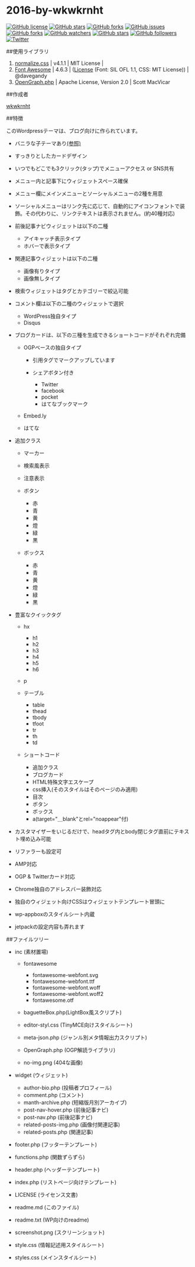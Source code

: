 2016-by-wkwkrnht
====

[![GitHub license](https://img.shields.io/badge/license-GPL-blue.svg)](https://raw.githubusercontent.com/wkwkrnht/2016-by-wkwkrnht/master/LICENSE) [![GitHub stars](https://img.shields.io/github/stars/wkwkrnht/2016-by-wkwkrnht.svg)](https://github.com/wkwkrnht/2016-by-wkwkrnht/stargazers) [![GitHub forks](https://img.shields.io/github/forks/wkwkrnht/2016-by-wkwkrnht.svg)](https://github.com/wkwkrnht/2016-by-wkwkrnht/network) [![GitHub issues](https://img.shields.io/github/issues/wkwkrnht/2016-by-wkwkrnht.svg)](https://github.com/wkwkrnht/2016-by-wkwkrnht/issues) [![GitHub forks](https://img.shields.io/github/forks/badges/shields.svg?style=social&label=Fork&maxAge=2592000)]() [![GitHub watchers](https://img.shields.io/github/watchers/badges/shields.svg?style=social&label=Watch&maxAge=2592000)]() [![GitHub stars](https://img.shields.io/github/stars/badges/shields.svg?style=social&label=Star&maxAge=2592000)]() [![GitHub followers](https://img.shields.io/github/followers/espadrine.svg?style=social&label=Follow&maxAge=2592000)]() [![Twitter](https://img.shields.io/twitter/url/http/github.com/wkwkrnht/2016-by-wkwkrnht.svg?style=social)](https://twitter.com/intent/tweet?text=Wow:&url=%5Bobject%20Object%5D)

##使用ライブラリ
1. [normalize.css](https://github.com/necolas/normalize.css) | v4.1.1 | MIT License |
2. [Font Awesome](http://fontawesome.io) | 4.6.3 | ([License](http://fontawesome.io/license) (Font: SIL OFL 1.1, CSS: MIT License)) | @davegandy
3. [OpenGraph.php](https://github.com/scottmac/opengraph/) | Apache License, Version 2.0 | Scott MacVicar

##作成者

[wkwkrnht](https://twitter.com/wkwkrnht)

##特徴

このWordpressテーマは、ブログ向けに作られています。

* バニラな子テーマあり[(参照)](https://github.com/wkwkrnht/2016-by-wkwkrnht-child/)
* すっきりとしたカードデザイン
* いつでもどこでも3クリック(タップ)でメニューアクセス or SNS共有
* メニュー内と記事下にウィジェットスペース確保
* メニュー欄にメインメニューとソーシャルメニューの2種を用意
* ソーシャルメニューはリンク先に応じて、自動的にアイコンフォントで装飾。その代わりに、リンクテキストは表示されません。(約40種対応)
* 前後記事ナビウィジェットは以下の二種

    * アイキャッチ表示タイプ
    * ホバーで表示タイプ

* 関連記事ウィジェットは以下の二種

    * 画像有りタイプ
    * 画像無しタイプ

* 検索ウィジェットはタグとカテゴリーで絞込可能
* コメント欄は以下の二種のウィジェットで選択

    * WordPress独自タイプ
    * Disqus

* ブログカードは、以下の三種を生成できるショートコードがそれぞれ完備

    * OGPベースの独自タイプ

        * 引用タグでマークアップしています
        * シェアボタン付き

            * Twitter
            * facebook
            * pocket
            * はてなブックマーク


    * Embed.ly
    * はてな

* 追加クラス

    * マーカー
    * 検索風表示
    * 注意表示
    * ボタン

        * 赤
        * 青
        * 黄
        * 燈
        * 緑
        * 黒

    * ボックス

        * 赤
        * 青
        * 黄
        * 燈
        * 緑
        * 黒


* 豊富なクイックタグ

    * hx

        * h1
        * h2
        * h3
        * h4
        * h5
        * h6

    * p
    * テーブル

        * table
        * thead
        * tbody
        * tfoot
        * tr
        * th
        * td

    * ショートコード

        * 追加クラス
        * ブログカード
        * HTML特殊文字エスケープ
        * css挿入(そのスタイルはそのページのみ適用)
        * 目次
        * ボタン
        * ボックス
        * a(target="＿blank"とrel="noappear"付)


* カスタマイザーをいじるだけで、headタグ内とbody閉じタグ直前にテキスト埋め込み可能
* リファラーも設定可
* AMP対応
* OGP & Twitterカード対応
* Chrome独自のアドレスバー装飾対応
* 独自のウィジェット向けCSSはウィジェットテンプレート冒頭に
* wp-appboxのスタイルシート内蔵
* jetpackの設定内容も弄れます

##ファイルツリー

* inc (素材置場)

    * fontawesome

        * fontawesome-webfont.svg
        * fontawesome-webfont.ttf
        * fontawesome-webfont.woff
        * fontawesome-webfont.woff2
        * fontawesome.otf

    * baguetteBox.php(LightBox風スクリプト)
    * editor-styl.css (TinyMCE向けスタイルシート)
    * meta-json.php (ジャンル別メタ情報出力スクリプト)
    * OpenGraph.php (OGP解読ライブラリ)
    * no-img.png (404な画像)

* widget (ウィジェット)

    * author-bio.php (投稿者プロフィール)
    * comment.php (コメント)
    * manth-archive.php (短縮版月別アーカイブ)
    * post-nav-hover.php (前後記事ナビ)
    * post-nav.php (前後記事ナビ)
    * related-posts-img.php (画像付関連記事)
    * related-posts.php (関連記事)

* footer.php (フッターテンプレート)
* functions.php (関数ずらずら)
* header.php (ヘッダーテンプレート)
* index.php (リストページ向けテンプレート)
* LICENSE (ライセンス文書)
* readme.md (このファイル)
* readme.txt (WP向けのreadme)
* screenshot.png (スクリーンショット)
* style.css (情報記述用スタイルシート)
* styles.css (メインスタイルシート)
